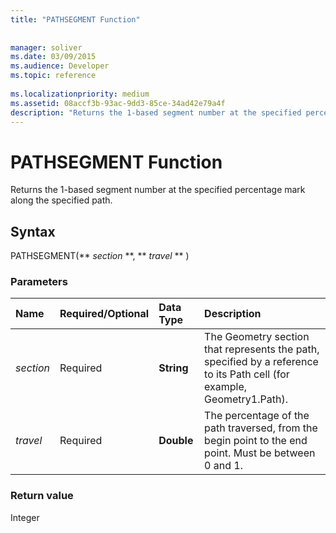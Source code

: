 ```yaml
---
title: "PATHSEGMENT Function"
 
 
manager: soliver
ms.date: 03/09/2015
ms.audience: Developer
ms.topic: reference
 
ms.localizationpriority: medium
ms.assetid: 08accf3b-93ac-9dd3-85ce-34ad42e79a4f
description: "Returns the 1-based segment number at the specified percentage mark along the specified path."
---
```


# PATHSEGMENT Function

Returns the 1-based segment number at the specified percentage mark along the specified path.
  
## Syntax

PATHSEGMENT(** *section* **, ** *travel* ** ) 
  
### Parameters

|**Name**|**Required/Optional**|**Data Type**|**Description**|
|:-----|:-----|:-----|:-----|
| _section_ <br/> |Required  <br/> |**String** <br/> |The Geometry section that represents the path, specified by a reference to its Path cell (for example, Geometry1.Path).  <br/> |
| _travel_ <br/> |Required  <br/> |**Double** <br/> |The percentage of the path traversed, from the begin point to the end point. Must be between 0 and 1.  <br/> |
   
### Return value

Integer
  

